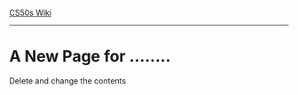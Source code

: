 [CS50s Wiki](https://cs50.harvard.edu/web/2020/projects/1/wiki/)
___
# A New Page for ........

Delete and change the contents